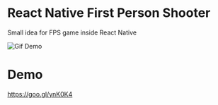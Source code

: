 # React Native First Person Shooter

Small idea for FPS game inside React Native

<img src="https://rawgit.com/DjordjePetrovic/react-native-first-person-shooter/master/src/demo.gif" alt="Gif Demo" />

# Demo 
https://goo.gl/ynK0K4
